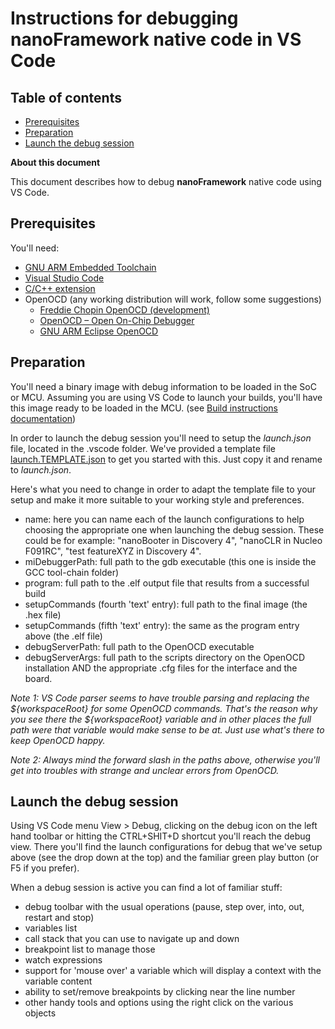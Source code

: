 # Instructions for debugging **nanoFramework** native code in VS Code

## Table of contents

- [Prerequisites](#prerequisites)
- [Preparation](#preparation)
- [Launch the debug session](#launch-the-debug-session)

**About this document**

This document describes how to debug **nanoFramework** native code using VS Code.

## Prerequisites

You'll need:

- [GNU ARM Embedded Toolchain](https://developer.arm.com/open-source/gnu-toolchain/gnu-rm/downloads)
- [Visual Studio Code](http://code.visualstudio.com/)
- [C/C++ extension](https://marketplace.visualstudio.com/items?itemName=ms-vscode.cpptools)
- OpenOCD (any working distribution will work, follow some suggestions)
  - [Freddie Chopin OpenOCD (development)](http://www.freddiechopin.info/en/download/category/10-openocd-dev)
  - [OpenOCD – Open On-Chip Debugger](https://sourceforge.net/projects/openocd/)
  - [GNU ARM Eclipse OpenOCD](https://github.com/gnuarmeclipse/openocd)

## Preparation

You'll need a binary image with debug information to be loaded in the SoC or MCU.
Assuming you are using VS Code to launch your builds, you'll have this image ready to be loaded in the MCU.
(see [Build instructions documentation](build-instructions.md))

In order to launch the debug session you'll need to setup the *launch.json* file, located in the .vscode folder.
We've provided a template file [launch.TEMPLATE.json](..\.vscode\launch.TEMPLATE.json) to get you started with this. Just copy it and rename to *launch.json*.

Here's what you need to change in order to adapt the template file to your setup and make it more suitable to your working style and preferences.

- name: here you can name each of the launch configurations to help choosing the appropriate one when launching the debug session. These could be for example: "nanoBooter in Discovery 4", "nanoCLR in Nucleo F091RC", "test featureXYZ in Discovery 4".
- miDebuggerPath: full path to the gdb executable (this one is inside the GCC tool-chain folder)
- program: full path to the .elf output file that results from a successful build
- setupCommands (fourth 'text' entry): full path to the final image (the .hex file)
- setupCommands (fifth 'text' entry): the same as the program entry above (the .elf file)
- debugServerPath: full path to the OpenOCD executable
- debugServerArgs: full path to the scripts directory on the OpenOCD installation AND the appropriate .cfg files for the interface and the board.

_Note 1: VS Code parser seems to have trouble parsing and replacing the ${workspaceRoot} for some OpenOCD commands. That's the reason why you see there the ${workspaceRoot} variable and in other places the full path were that variable would make sense to be at. Just use what's there to keep OpenOCD happy._

_Note 2: Always mind the forward slash in the paths above, otherwise you'll get into troubles with strange and unclear errors from OpenOCD._

## Launch the debug session

Using VS Code menu View > Debug, clicking on the debug icon on the left hand toolbar or hitting the CTRL+SHIT+D shortcut you'll reach the debug view. There you'll find the launch configurations for debug that we've setup above (see the drop down at the top) and the familiar green play button (or F5 if you prefer).

When a debug session is active you can find a lot of familiar stuff:

- debug toolbar with the usual operations (pause, step over, into, out, restart and stop)
- variables list
- call stack that you can use to navigate up and down
- breakpoint list to manage those
- watch expressions
- support for 'mouse over' a variable which will display a context with the variable content
- ability to set/remove breakpoints by clicking near the line number
- other handy tools and options using the right click on the various objects
